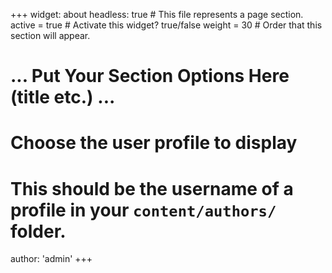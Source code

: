 +++
widget: about
headless: true  # This file represents a page section.
active = true  # Activate this widget? true/false
weight = 30  # Order that this section will appear.


# ... Put Your Section Options Here (title etc.) ...

# Choose the user profile to display
# This should be the username of a profile in your `content/authors/` folder.
author: 'admin'
+++

